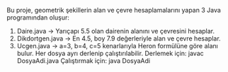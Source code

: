 Bu proje, geometrik şekillerin alan ve çevre hesaplamalarını yapan 3 Java programından oluşur:
1. Daire.java → Yarıçapı 5.5 olan dairenin alanını ve çevresini hesaplar.
2. Dikdortgen.java → En 4.5, boy 7.9 değerleriyle alan ve çevre hesaplar.
3. Ucgen.java → a=3, b=4, c=5 kenarlarıyla Heron formülüne göre alanı bulur.
Her dosya ayrı derlenip çalıştırılabilir.
Derlemek için: javac DosyaAdi.java
Çalıştırmak için: java DosyaAdi
